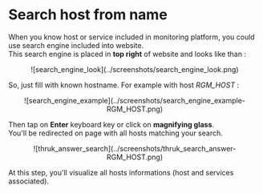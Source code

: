 # Search host from name

When you know host or service included in monitoring platform, you could use search engine included into website.  
This search engine is placed in __top right__ of website and looks like than :  

<center>![search_engine_look](../screenshots/search_engine_look.png)</center>

So, just fill with known hostname. For example with host _RGM\_HOST_ :

<center>![search_engine_example](../screenshots/search_engine_example-RGM_HOST.png)</center>

Then tap on __Enter__ keyboard key or click on __magnifying glass__.  
You'll be redirected on page with all hosts matching your search.  

<center>![thruk_answer_search](../screenshots/thruk_search_answer-RGM_HOST.png)</center>

At this step, you'll visualize all hosts informations (host and services associated).